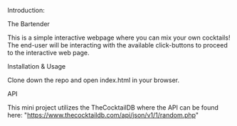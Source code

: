 Introduction:

The Bartender

This is a simple interactive webpage where you can mix your own cocktails! The end-user will be interacting with the available click-buttons to proceed to the interactive web page.

Installation & Usage

Clone down the repo and open index.html in your browser.

API

This mini project utilizes the TheCocktailDB where the API can be found here: "https://www.thecocktaildb.com/api/json/v1/1/random.php"


